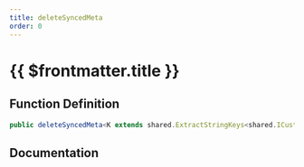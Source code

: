 ```yaml
---
title: deleteSyncedMeta
order: 0
---
```


# {{ $frontmatter.title }}

## Function Definition

```ts
public deleteSyncedMeta<K extends shared.ExtractStringKeys<shared.ICustomVehicleSyncedMeta>>(key: K): void;
```

## Documentation

<!--@include: ./parts/deleteSyncedMeta.md-->
